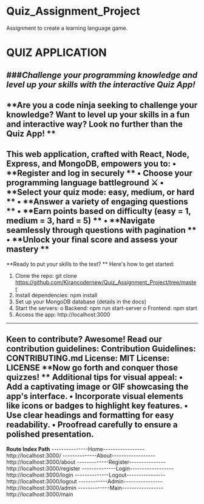 # Quiz_Assignment_Project
Assignment to create a learning language game.



# **QUIZ APPLICATION**
###_Challenge your programming knowledge and level up your skills with the interactive Quiz App!_
---
**Are you a code ninja seeking to challenge your knowledge?   Want to level up your skills in a fun and interactive way?   Look no further than the Quiz App! **
---
This web application, crafted with React, Node, Express, and MongoDB, empowers you to:
•	**Register and log in securely **
•	Choose your programming language battleground ⚔️
•	**Select your quiz mode: easy, medium, or hard **
•	**Answer a variety of engaging questions **
•	**Earn points based on difficulty (easy = 1, medium = 3, hard = 5) **
•	**Navigate seamlessly through questions with pagination **
•	**Unlock your final score and assess your mastery **
---

**Ready to put your skills to the test? **
Here's how to get started:
1.	Clone the repo: git clone https://github.com/Kirancodernew/Quiz_Assignment_Project/tree/master
2.	Install dependencies: npm install
3.	Set up your MongoDB database (details in the docs)
4.	Start the servers:
o	Backend: npm run start-server
o	Frontend: npm start
5.	Access the app: http://localhost:3000
---


Keen to contribute? Awesome! Read our contribution guidelines: **Contribution Guidelines**: CONTRIBUTING.md
**License**: MIT License: LICENSE
**Now go forth and conquer those quizzes! **
**Additional tips for visual appeal:**
•	Add a captivating image or GIF showcasing the app's interface.
•	Incorporate visual elements like icons or badges to highlight key features.
•	Use clear headings and formatting for easy readability.
•	Proofread carefully to ensure a polished presentation.
---

**Route Index Path**
---------------Home----------------- 
http://localhost:3000/
--------------About------------------
http://localhost:3000/about
-------------Register---------------
http://localhost:3000/register
--------------Login------------------
http://localhost:3000/login
--------------Logout----------------
http://localhost:3000/logout
------------Admin----------------
http://localhost:3000/admin
-------------Main-----------------
http://localhost:3000/main

